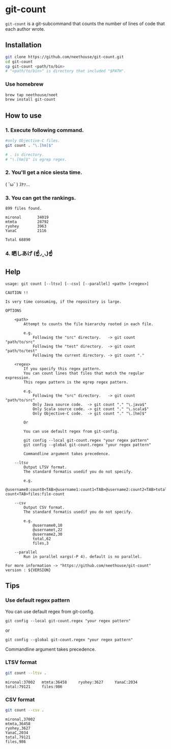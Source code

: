 # git-count

`git-count` is a git-subcommand that counts the number of lines of code that each author wrote.

## Installation

```sh
git clone https://github.com/neethouse/git-count.git
cd git-count
cp git-count <path/to/bin>
# "<path/to/bin>" is directory that included "$PATH".
```

### Use homebrew

```sh
brew tap neethouse/neet
brew install git-count
```

## How to use

### 1. Execute following command.

```sh
#only Objective-C files.
git count . "\.[hm]$"

# . is directory.
# "\.[hm]$" is egrep regex.
```
### 2. You'll get a nice siesta time.

( ˘ω˘ ) ｽﾔｧ…

### 3. You can get the rankings.

```
899 files found.

mironal       34019
mtmta         28792
ryohey        3963
YanaC         2116

Total 68890
```

### 4. 晒しあげ (☝◞‸◟)☝


## Help

```
usage: git count [--ltsv] [--csv] [--parallel] <path> [<regex>]

CAUTION !!

Is very time consuming, if the repository is large.

OPTIONS

    <path>
        Attempt to counts the file hierarchy rooted in each file.

        e.g.
            Following the "src" directory.   -> git count "path/to/src"
            Following the "test" directory.  -> git count "path/to/test"
            Following the current directory. -> git count "."

    <regex>
        If you specify this regex pattern.
        You can count lines that files that match the regular expression.
        This regex pattern is the egrep regex pattern.

        e.g.
            Following the "src" directory.   -> git count "path/to/src"
            Only Java source code.  -> git count "." "\.java$"
            Only Scala source code. -> git count "." "\.scala$"
            Only Objective-C code.  -> git count "." "\.[hm]$"

        Or

        You can use default regex from git-config.

        git config --local git-count.regex "your regex pattern"
        git config --global git-count.regex "your regex pattern"

        Commandline argument takes precedence.

    --ltsv
        Output LTSV format.
        The standard formatis usedif you do not specify.

        e.g.
            @username0:count0<TAB>@username1:count1<TAB>@username2:count2<TAB>total:total-count<TAB>files:file-count

    --csv
        Output CSV format.
        The standard formatis usedif you do not specify.

        e.g.
            @username0,10
            @usernamet,22
            @username2,30
            total,62
            files,3

    --parallel
        Run in parallel xargs(-P 4). default is no parallel.

For more information -> "https://github.com/neethouse/git-count"
version : ${VERSION}
```

## Tips

### Use default regex pattern

You can use default regex from git-config.

`git config --local git-count.regex "your regex pattern"`

or

`git config --global git-count.regex "your regex pattern"`

Commandline argument takes precedence.

### LTSV format


```sh
git count --ltsv .
```

```
mironal:37002   mtmta:36458     ryohey:3627     YanaC:2034      total:79121     files:986
```

### CSV format

```sh
git count --csv .
```

```
mironal,37002
mtmta,36458
ryohey,3627
YanaC,2034
total,79121
files,986
```

